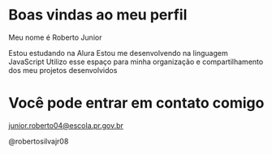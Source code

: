 # Boas vindas ao meu perfil

Meu nome é Roberto Junior

Estou estudando na Alura
Estou me desenvolvendo na linguagem JavaScript
Utilizo esse espaço para minha organização e compartilhamento dos meu projetos desenvolvidos

# Você pode entrar em contato comigo
junior.roberto04@escola.pr.gov.br

@robertosilvajr08 
